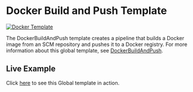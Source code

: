 # Docker Build and Push Template

[![Docker Template](https://pipelines.jfrog.io/pipelines/api/v1/badges/project/templates/pipelines/docker_template?text=JFrogPipelines)](https://pipelines.jfrog.io/ui/pipelines/myPipelines/Templates/docker_template?projectKey=templates)

The DockerBuildAndPush template creates a pipeline that builds a Docker image from an SCM repository and pushes it to a Docker registry.
For more information about this global template, see [DockerBuildAndPush](https://www.jfrog.com/confluence/display/JFROG/Global+Templates#GlobalTemplates-DockerBuildAndPush).

## Live Example 
Click [here](https://pipelines.jfrog.io/ui/pipelines/myPipelines/viewPipelines?projectKey=templates) to see this Global template in action.
